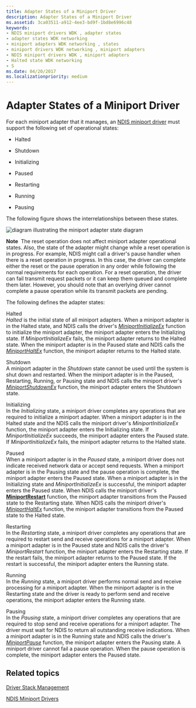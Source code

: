 ```yaml
---
title: Adapter States of a Miniport Driver
description: Adapter States of a Miniport Driver
ms.assetid: 3ca03511-a912-4ee3-bd9f-1bd8e6996c48
keywords:
- NDIS miniport drivers WDK , adapter states
- adapter states WDK networking
- miniport adapters WDK networking , states
- miniport drivers WDK networking , miniport adapters
- NDIS miniport drivers WDK , miniport adapters
- Halted state WDK networking
- S
ms.date: 04/20/2017
ms.localizationpriority: medium
---
```


# Adapter States of a Miniport Driver





For each miniport adapter that it manages, an [NDIS miniport driver](ndis-miniport-drivers2.md) must support the following set of operational states:

-   Halted

-   Shutdown

-   Initializing

-   Paused

-   Restarting

-   Running

-   Pausing

The following figure shows the interrelationships between these states.

![diagram illustrating the miniport adapter state diagram](images/miniportstate.png)

**Note**  The reset operation does not affect miniport adapter operational states. Also, the state of the adapter might change while a reset operation is in progress. For example, NDIS might call a driver's pause handler when there is a reset operation in progress. In this case, the driver can complete either the reset or the pause operation in any order while following the normal requirements for each operation. For a reset operation, the driver can fail transmit request packets or it can keep them queued and complete them later. However, you should note that an overlying driver cannot complete a pause operation while its transmit packets are pending.

 

The following defines the adapter states:

<a href="" id="halted"></a>Halted  
*Halted* is the initial state of all miniport adapters. When a miniport adapter is in the Halted state, and NDIS calls the driver's [*MiniportInitializeEx*](https://docs.microsoft.com/windows-hardware/drivers/ddi/content/ndis/nc-ndis-miniport_initialize) function to initialize the miniport adapter, the miniport adapter enters the Initializing state. If *MiniportInitializeEx* fails, the miniport adapter returns to the Halted state. When the miniport adapter is in the Paused state and NDIS calls the [*MiniportHaltEx*](https://docs.microsoft.com/windows-hardware/drivers/ddi/content/ndis/nc-ndis-miniport_halt) function, the miniport adapter returns to the Halted state.

<a href="" id="shutdown"></a>Shutdown  
A miniport adapter in the *Shutdown* state cannot be used until the system is shut down and restarted. When the miniport adapter is in the Paused, Restarting, Running, or Pausing state and NDIS calls the miniport driver's [*MiniportShutdownEx*](https://docs.microsoft.com/windows-hardware/drivers/ddi/content/ndis/nc-ndis-miniport_shutdown) function, the miniport adapter enters the Shutdown state.

<a href="" id="initializing"></a>Initializing  
In the *Initializing* state, a miniport driver completes any operations that are required to initialize a miniport adapter. When a miniport adapter is in the Halted state and the NDIS calls the miniport driver's *MiniportInitializeEx* function, the miniport adapter enters the Initializing state. If *MiniportInitializeEx* succeeds, the miniport adapter enters the Paused state. If *MiniportInitializeEx* fails, the miniport adapter returns to the Halted state.

<a href="" id="paused"></a>Paused  
When a miniport adapter is in the *Paused* state, a miniport driver does not indicate received network data or accept send requests. When a miniport adapter is in the Pausing state and the pause operation is complete, the miniport adapter enters the Paused state. When a miniport adapter is in the Initializing state and *MiniportInitializeEx* is successful, the miniport adapter enters the Paused state. When NDIS calls the miniport driver's [**MiniportRestart**](https://docs.microsoft.com/windows-hardware/drivers/ddi/content/ndis/nc-ndis-miniport_restart) function, the miniport adapter transitions from the Paused state to the Restarting state. When NDIS calls the miniport driver's [*MiniportHaltEx*](https://docs.microsoft.com/windows-hardware/drivers/ddi/content/ndis/nc-ndis-miniport_halt) function, the miniport adapter transitions from the Paused state to the Halted state.

<a href="" id="restarting"></a>Restarting  
In the *Restarting* state, a miniport driver completes any operations that are required to restart send and receive operations for a miniport adapter. When a miniport adapter is in the Paused state and NDIS calls the driver's *MiniportRestart* function, the miniport adapter enters the Restarting state. If the restart fails, the miniport adapter returns to the Paused state. If the restart is successful, the miniport adapter enters the Running state.

<a href="" id="running"></a>Running  
In the *Running* state, a miniport driver performs normal send and receive processing for a miniport adapter. When the miniport adapter is in the Restarting state and the driver is ready to perform send and receive operations, the miniport adapter enters the Running state.

<a href="" id="pausing"></a>Pausing  
In the *Pausing* state, a miniport driver completes any operations that are required to stop send and receive operations for a miniport adapter. The driver must wait for NDIS to return all outstanding receive indications. When a miniport adapter is in the Running state and NDIS calls the driver's [*MiniportPause*](https://docs.microsoft.com/windows-hardware/drivers/ddi/content/ndis/nc-ndis-miniport_pause) function, the miniport adapter enters the Pausing state. A miniport driver cannot fail a pause operation. When the pause operation is complete, the miniport adapter enters the Paused state.

## Related topics


[Driver Stack Management](driver-stack-management.md)

[NDIS Miniport Drivers](ndis-miniport-drivers2.md)

 

 






